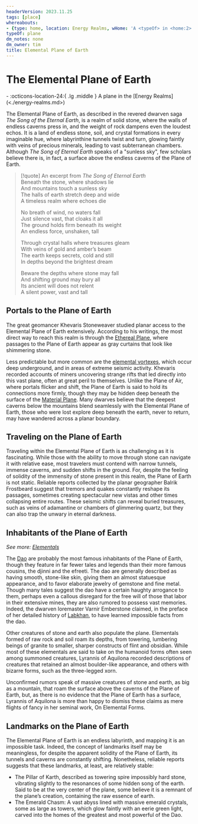 ```yaml
---
headerVersion: 2023.11.25
tags: [place]
whereabouts:
- {type: home, location: Energy Realms, wHome: 'A <typeOf> in <home:2>'}
typeOf: plane
dm_notes: none
dm_owner: tim
title: Elemental Plane of Earth
---
```

# The Elemental Plane of Earth
<div class="grid cards ext-narrow-margin ext-one-column" markdown>
-    :octicons-location-24:{ .lg .middle } A plane in the [Energy Realms](<./energy-realms.md>)  
</div>


The Elemental Plane of Earth, as described in the revered dwarven saga _The Song of the Eternal Earth_, is a realm of solid stone, where the walls of endless caverns press in, and the weight of rock dampens even the loudest echos. It is a land of endless stone, soil, and crystal formations in every imaginable hue, where labyrinthine tunnels twist and turn, glowing faintly with veins of precious minerals, leading to vast subterranean chambers. Although _The Song of Eternal Earth_ speaks of a "sunless sky", few scholars believe there is, in fact, a surface above the endless caverns of the Plane of Earth. 

> [!quote] An excerpt from _The Song of Eternal Earth_  
> Beneath the stone, where shadows lie  
> And mountains touch a sunless sky  
> The halls of earth stretch deep and wide  
> A timeless realm where echoes die  
> 
> No breath of wind, no waters fall  
> Just silence vast, that cloaks it all   
> The ground holds firm beneath its weight   
> An endless force, unshaken, tall 
>
> Through crystal halls where treasures gleam  
> With veins of gold and amber’s beam   
> The earth keeps secrets, cold and still   
> In depths beyond the brightest dream 
>
> Beware the depths where stone may fall    
> And shifting ground may bury all  
> Its ancient will does not relent    
> A silent power, vast and tall 

## Portals to the Plane of Earth

The great geomancer Khevaris Stoneweaver studied planar access to the Elemental Plane of Earth extensively. According to his writings, the most direct way to reach this realm is through the [Ethereal Plane](<../ethereal-plane.md>), where passages to the Plane of Earth appear as gray curtains that look like shimmering stone.

Less predictable but more common are the [elemental vortexes](<../planar-concepts/elemental-vortex.md>), which occur deep underground, and in areas of extreme seismic activity. Khevaris recorded accounts of miners uncovering strange rifts that led directly into this vast plane, often at great peril to themselves. Unlike the Plane of Air, where portals flicker and shift, the Plane of Earth is said to hold its connections more firmly, though they may be hidden deep beneath the surface of the [Material Plane](<../material-plane.md>). Many dwarves believe that the deepest caverns below the mountains blend seamlessly with the Elemental Plane of Earth, those who were lost explore deep beneath the earth, never to return, may have wandered across a planar boundary.
## Traveling on the Plane of Earth

Traveling within the Elemental Plane of Earth is as challenging as it is fascinating. While those with the ability to move through stone can navigate it with relative ease, most travelers must contend with narrow tunnels, immense caverns, and sudden shifts in the ground. For, despite the feeling of solidity of the immensity of stone present in this realm, the Plane of Earth is not static. Reliable reports collected by the planar geographer Balrik Frostbeard suggest that tremors and quakes constantly reshape its passages, sometimes creating spectacular new vistas and other times collapsing entire routes. These seismic shifts can reveal buried treasures, such as veins of adamantine or chambers of glimmering quartz, but they can also trap the unwary in eternal darkness.

## Inhabitants of the Plane of Earth

_See more: [Elementals](<../../species/extraplanar/elementals.md>)_

The [Dao](<../../species/extraplanar/elementals.md>) are probably the most famous inhabitants of the Plane of Earth, though they feature in far fewer tales and legends than their more famous cousins, the djinni and the efreeti. The dao are generally described as having smooth, stone-like skin, giving them an almost statuesque appearance, and to favor elaborate jewelry of gemstone and fine metal. Though many tales suggest the dao have a certain haughty arrogance to them, perhaps even a callous disregard for the free will of those that labor in their extensive mines, they are also rumored to possess vast memories. Indeed, the dwarven loremaster Varnir Emberstone claimed, in the preface of her detailed history of [Labkhan](<../../gazetteer/sentinel-range.md>), to have learned impossible facts from the dao. 

Other creatures of stone and earth also populate the plane. Elementals formed of raw rock and soil roam its depths, from towering, lumbering beings of granite to smaller, sharper constructs of flint and obsidian. While most of these elementals are said to take on the humanoid forms often seen among summoned creatures, Lyrannis of Aquilona recorded descriptions of creatures that retained an almost boulder-like appearance, and others with bizarre forms, such as the three-legged xorn. 

Unconfirmed rumors speak of massive creatures of stone and earth, as big as a mountain, that roam the surface above the caverns of the Plane of Earth, but, as there is no evidence that the Plane of Earth has a surface, Lyrannis of Aquilona is more than happy to dismiss these claims as mere flights of fancy in her seminal work, On Elemental Forms.

## Landmarks on the Plane of Earth

The Elemental Plane of Earth is an endless labyrinth, and mapping it is an impossible task. Indeed, the concept of landmarks itself may be meaningless, for despite the apparent solidity of the Plane of Earth, its tunnels and caverns are constantly shifting. Nonetheless, reliable reports suggests that these landmarks, at least, are relatively stable:

- The Pillar of Karth, described as towering spire impossibly hard stone, vibrating slightly to the resonances of some hidden song of the earth. Said to be at the very center of the plane, some believe it is a remnant of the plane’s creation, containing the raw essence of earth.
- The Emerald Chasm: A vast abyss lined with massive emerald crystals, some as large as towers, which glow faintly with an eerie green light, carved into the homes of the greatest and most powerful of the Dao. 
